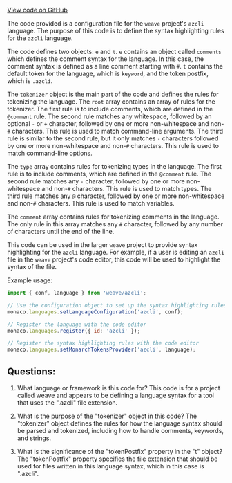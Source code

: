 [View code on GitHub](https://github.com/wandb/weave/weave/frontend/assets/azcli.41697d95.js)

The code provided is a configuration file for the `weave` project's `azcli` language. The purpose of this code is to define the syntax highlighting rules for the `azcli` language. 

The code defines two objects: `e` and `t`. `e` contains an object called `comments` which defines the comment syntax for the language. In this case, the comment syntax is defined as a line comment starting with `#`. `t` contains the default token for the language, which is `keyword`, and the token postfix, which is `.azcli`. 

The `tokenizer` object is the main part of the code and defines the rules for tokenizing the language. The `root` array contains an array of rules for the tokenizer. The first rule is to include comments, which are defined in the `@comment` rule. The second rule matches any whitespace, followed by an optional `-` or `+` character, followed by one or more non-whitespace and non-`#` characters. This rule is used to match command-line arguments. The third rule is similar to the second rule, but it only matches `-` characters followed by one or more non-whitespace and non-`#` characters. This rule is used to match command-line options. 

The `type` array contains rules for tokenizing types in the language. The first rule is to include comments, which are defined in the `@comment` rule. The second rule matches any `-` character, followed by one or more non-whitespace and non-`#` characters. This rule is used to match types. The third rule matches any `@` character, followed by one or more non-whitespace and non-`#` characters. This rule is used to match variables. 

The `comment` array contains rules for tokenizing comments in the language. The only rule in this array matches any `#` character, followed by any number of characters until the end of the line. 

This code can be used in the larger `weave` project to provide syntax highlighting for the `azcli` language. For example, if a user is editing an `azcli` file in the `weave` project's code editor, this code will be used to highlight the syntax of the file. 

Example usage:

```javascript
import { conf, language } from 'weave/azcli';

// Use the configuration object to set up the syntax highlighting rules
monaco.languages.setLanguageConfiguration('azcli', conf);

// Register the language with the code editor
monaco.languages.register({ id: 'azcli' });

// Register the syntax highlighting rules with the code editor
monaco.languages.setMonarchTokensProvider('azcli', language);
```
## Questions: 
 1. What language or framework is this code for?
   This code is for a project called weave and appears to be defining a language syntax for a tool that uses the ".azcli" file extension.

2. What is the purpose of the "tokenizer" object in this code?
   The "tokenizer" object defines the rules for how the language syntax should be parsed and tokenized, including how to handle comments, keywords, and strings.

3. What is the significance of the "tokenPostfix" property in the "t" object?
   The "tokenPostfix" property specifies the file extension that should be used for files written in this language syntax, which in this case is ".azcli".